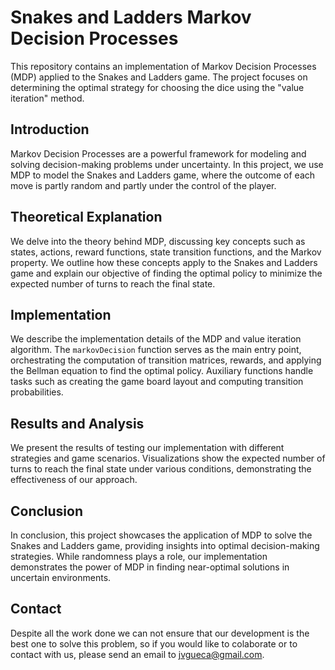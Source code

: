 # Snakes and Ladders Markov Decision Processes

This repository contains an implementation of Markov Decision Processes (MDP) applied to the Snakes and Ladders game. The project focuses on determining the optimal strategy for choosing the dice using the "value iteration" method.

## Introduction

Markov Decision Processes are a powerful framework for modeling and solving decision-making problems under uncertainty. In this project, we use MDP to model the Snakes and Ladders game, where the outcome of each move is partly random and partly under the control of the player.

## Theoretical Explanation

We delve into the theory behind MDP, discussing key concepts such as states, actions, reward functions, state transition functions, and the Markov property. We outline how these concepts apply to the Snakes and Ladders game and explain our objective of finding the optimal policy to minimize the expected number of turns to reach the final state.

## Implementation

We describe the implementation details of the MDP and value iteration algorithm. The `markovDecision` function serves as the main entry point, orchestrating the computation of transition matrices, rewards, and applying the Bellman equation to find the optimal policy. Auxiliary functions handle tasks such as creating the game board layout and computing transition probabilities.

## Results and Analysis

We present the results of testing our implementation with different strategies and game scenarios. Visualizations show the expected number of turns to reach the final state under various conditions, demonstrating the effectiveness of our approach.

## Conclusion

In conclusion, this project showcases the application of MDP to solve the Snakes and Ladders game, providing insights into optimal decision-making strategies. While randomness plays a role, our implementation demonstrates the power of MDP in finding near-optimal solutions in uncertain environments.

## Contact

Despite all the work done we can not ensure that our development is the best one to solve this problem, so if you would like to colaborate or to contact with us, please send an email to [jvgueca@gmail.com](mailto:jvgueca@gmail.com).

